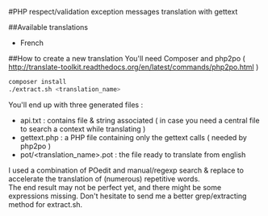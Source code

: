 #PHP respect/validation exception messages translation with gettext

##Available translations
- French

##How to create  a new translation
You'll need Composer and php2po ( http://translate-toolkit.readthedocs.org/en/latest/commands/php2po.html )

``` Bash
composer install
./extract.sh <translation_name> 
```

You'll end up with three generated files :
- api.txt : contains file & string associated ( in case you need a central file to search a context while translating )
- gettext.php : a PHP file containing only the gettext calls ( needed by php2po )
- pot/<translation_name>.pot : the file ready to translate from english

I used a combination of POedit and manual/regexp search & replace to accelerate the translation of (numerous) repetitive words.  
The end result may not be perfect yet, and there might be some expressions missing. Don't hesitate to send me a better grep/extracting method for extract.sh.
